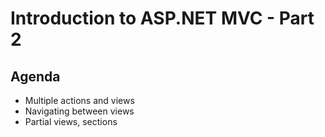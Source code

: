 # Introduction to ASP.NET MVC - Part 2

## Agenda

- Multiple actions and views
- Navigating between views
- Partial views, sections